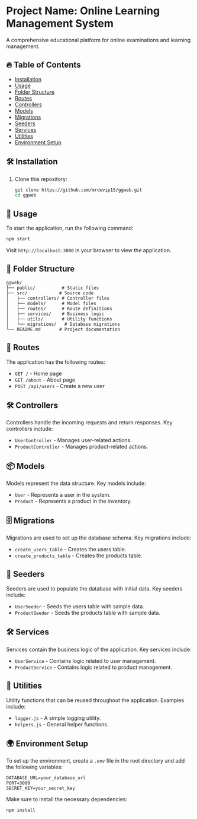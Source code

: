 # Project Name: **Online Learning Management System** 

A comprehensive educational platform for online examinations and learning management.

## 🔥 Table of Contents
- [Installation](#installation)
- [Usage](#usage)
- [Folder Structure](#folder-structure)
- [Routes](#routes)
- [Controllers](#controllers)
- [Models](#models)
- [Migrations](#migrations)
- [Seeders](#seeders)
- [Services](#services)
- [Utilities](#utilities)
- [Environment Setup](#environment-setup)

## 🛠️ Installation

1. Clone this repository:
   ```bash
   git clone https://github.com/mrdevip15/ggweb.git
   cd ggweb
   ```

## 🚀 Usage

To start the application, run the following command:
```bash
npm start
```
Visit `http://localhost:3000` in your browser to view the application.

## 📁 Folder Structure

```
ggweb/
├── public/          # Static files
├── src/            # Source code
│   ├── controllers/ # Controller files
│   ├── models/      # Model files
│   ├── routes/      # Route definitions
│   ├── services/    # Business logic
│   ├── utils/       # Utility functions
│   └── migrations/   # Database migrations
└── README.md       # Project documentation
```

## 📜 Routes

The application has the following routes:
- `GET /` - Home page
- `GET /about` - About page
- `POST /api/users` - Create a new user

## 🛠️ Controllers

Controllers handle the incoming requests and return responses. Key controllers include:
- `UserController` - Manages user-related actions.
- `ProductController` - Manages product-related actions.

## 📦 Models

Models represent the data structure. Key models include:
- `User` - Represents a user in the system.
- `Product` - Represents a product in the inventory.

## 🗄️ Migrations

Migrations are used to set up the database schema. Key migrations include:
- `create_users_table` - Creates the users table.
- `create_products_table` - Creates the products table.

## 🌱 Seeders

Seeders are used to populate the database with initial data. Key seeders include:
- `UserSeeder` - Seeds the users table with sample data.
- `ProductSeeder` - Seeds the products table with sample data.

## 🛠️ Services

Services contain the business logic of the application. Key services include:
- `UserService` - Contains logic related to user management.
- `ProductService` - Contains logic related to product management.

## 🔧 Utilities

Utility functions that can be reused throughout the application. Examples include:
- `logger.js` - A simple logging utility.
- `helpers.js` - General helper functions.

## 🌍 Environment Setup

To set up the environment, create a `.env` file in the root directory and add the following variables:
```
DATABASE_URL=your_database_url
PORT=3000
SECRET_KEY=your_secret_key
```
Make sure to install the necessary dependencies:
```bash
npm install
```
